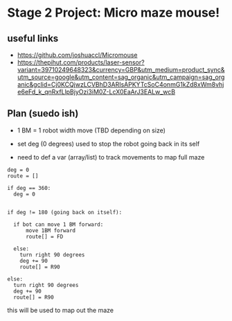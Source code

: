 # Stage 2 Project: Micro maze mouse!

## useful links

- https://github.com/joshuaccl/Micromouse
- https://thepihut.com/products/laser-sensor?variant=39710249648323&currency=GBP&utm_medium=product_sync&utm_source=google&utm_content=sag_organic&utm_campaign=sag_organic&gclid=Cj0KCQjwzLCVBhD3ARIsAPKYTcSoC4onmG1kZd8xWm8vhje6eFd_k_qnRxfLlpBjyOzi3iM0Z-LcX0EaArJ3EALw_wcB



## Plan (suedo ish)

- 1 BM = 1 robot width move (TBD depending on size)

- set deg (0 degrees) used to stop the robot going back in its self
- need to def a var (array/list) to track movements to map full maze
```
deg = 0
route = []

if deg == 360:
  deg = 0


if deg != 180 (going back on itself):

  if bot can move 1 BM forward:
      move 1BM forward
      route[] = FD

  else:
    turn right 90 degrees
    deg += 90
    route[] = R90

else:
  turn right 90 degrees
  deg += 90
  route[] = R90

  ```

  this will be used to map out the maze 
